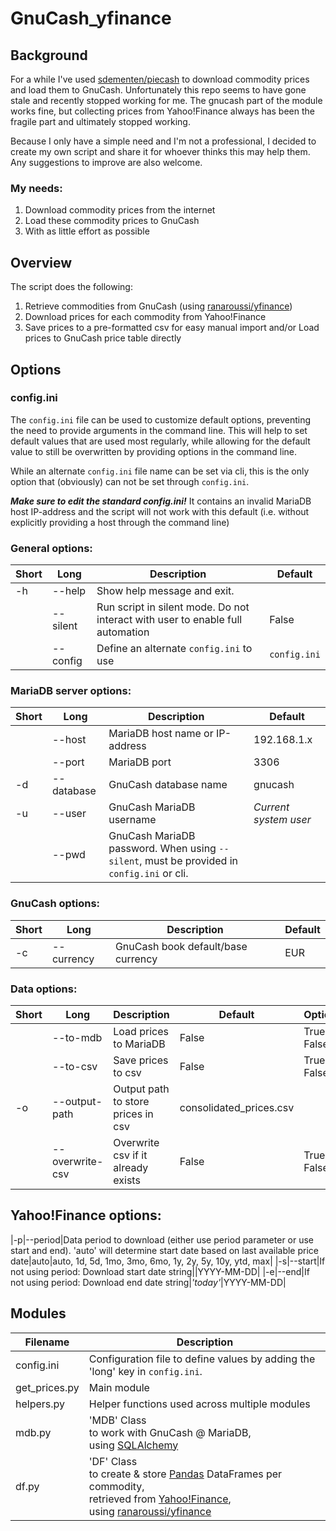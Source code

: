# GnuCash_yfinance
 
## Background

For a while I've used [sdementen/piecash](https://github.com/sdementen/piecash) to download commodity prices and load them to GnuCash. Unfortunately this repo seems to have gone stale and recently stopped working for me. The gnucash part of the module works fine, but collecting prices from Yahoo!Finance always has been the fragile part and ultimately stopped working.

Because I only have a simple need and I'm not a professional, I decided to create my own script and share it for whoever thinks this may help them.
Any suggestions to improve are also welcome.

### My needs:
1. Download commodity prices from the internet
2. Load these commodity prices to GnuCash
3. With as little effort as possible

## Overview
The script does the following:
1. Retrieve commodities from GnuCash (using [ranaroussi/yfinance](https://github.com/ranaroussi/yfinance))
2. Download prices for each commodity from Yahoo!Finance
3. Save prices to a pre-formatted csv for easy manual import and/or Load prices to GnuCash price table directly

## Options

### config.ini

The `config.ini` file can be used to customize default options, preventing the need to provide arguments in the command line. This will help to set default values that are used most regularly, while allowing for the default value to still be overwritten by providing options in the command line.

While an alternate `config.ini` file name can be set via cli, this is the only option that (obviously) can not be set through `config.ini`.

_**Make sure to edit the standard config.ini!**_ It contains an invalid MariaDB host IP-address and the script will not work with this default (i.e. without explicitly providing a host through the command line)

### General options:

|Short|Long|Description|Default|
|-|-|-|-|
|-h|--help|Show help message and exit.||
||--silent|Run script in silent mode. Do not interact with user to enable full automation|False|
||--config|Define an alternate `config.ini` to use|`config.ini`|

### MariaDB server options:

|Short|Long|Description|Default|
|-|-|-|-|
||--host|MariaDB host name or IP-address |192.168.1.x|
||--port|MariaDB port|3306|
|-d|--database|GnuCash database name|gnucash|
|-u|--user|GnuCash MariaDB username|*Current system user*|
||--pwd|GnuCash MariaDB password. When using `--silent`, must be provided in `config.ini` or cli.|

### GnuCash options:
|Short|Long|Description|Default|
|-|-|-|-|
|-c|--currency|GnuCash book default/base currency|EUR|

### Data options:
|Short|Long|Description|Default|Options|
|-|-|-|-|-|
||--to-mdb|Load prices to MariaDB|False|True, False|
||--to-csv|Save prices to csv|False|True, False|
|-o|--output-path|Output path to store prices in csv|consolidated_prices.csv||
||--overwrite-csv|Overwrite csv if it already exists|False|True, False|

## Yahoo!Finance options:
|-p|--period|Data period to download (either use period parameter or use start and end). 'auto' will determine start date based on last available price date|auto|auto, 1d, 5d, 1mo, 3mo, 6mo, 1y, 2y, 5y, 10y, ytd, max|
|-s|--start|If not using period: Download start date string||YYYY-MM-DD|
|-e|--end|If not using period: Download end date string|_'today'_|YYYY-MM-DD|

## Modules
|Filename|Description|
|-|-|
|config.ini|Configuration file to define values by adding the 'long' key in `config.ini`.
|get_prices.py|Main module|
|helpers.py|Helper functions used across multiple modules|
|mdb.py|'MDB' Class<br/>to work with GnuCash @ MariaDB,<br/>using [SQLAlchemy](https://www.sqlalchemy.org/)|
|df.py|'DF' Class <br/>to create & store [Pandas](https://pandas.pydata.org/) DataFrames per commodity,<br/> retrieved from [Yahoo!Finance](https://finance.yahoo.com/),<br/>using [ranaroussi/yfinance](https://github.com/ranaroussi/yfinance)|
